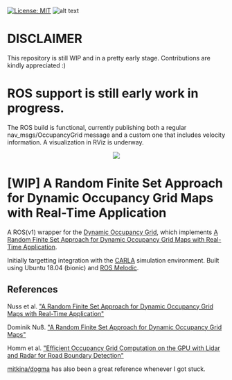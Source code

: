 [![License: MIT](https://img.shields.io/badge/License-MIT-yellow.svg)](https://opensource.org/licenses/MIT)  ![alt text](https://img.shields.io/badge/contributions-welcome-brightgreen.svg?style=flat)

# DISCLAIMER

This repository is still WIP and in a pretty early stage. Contributions are kindly appreciated :)
# ROS support is still early work in progress.

The ROS build is functional, currently publishing both a regular nav_msgs/OccupancyGrid message and a custom one that includes velocity information.   A visualization in RViz is underway.

<p align="center">
  <img src="./docs/dynamic-occupancy.gif">
</p>


# [WIP] A Random Finite Set Approach for Dynamic Occupancy Grid Maps with Real-Time Application

A ROS(v1) wrapper for the [Dynamic Occupancy Grid](https://github.com/idlebear/dynamic-occupancy-grid-map), which implements [A Random Finite Set Approach for Dynamic Occupancy Grid Maps with Real-Time Application](https://arxiv.org/abs/1605.02406).  

Initially targetting integration with the [CARLA](https://github.com/carla-simulator/) simulation environment.  Built using Ubuntu 18.04 (bionic) and [ROS Melodic](http://wiki.ros.org/melodic).

## References

Nuss et al. ["A Random Finite Set Approach for Dynamic Occupancy Grid Maps with Real-Time Application"](https://arxiv.org/abs/1605.02406)

Dominik Nuß. ["A Random Finite Set Approach for Dynamic Occupancy Grid Maps"](https://d-nb.info/1133544290/34)

Homm et al. ["Efficient Occupancy Grid Computation on the GPU with Lidar and Radar for Road Boundary Detection"](https://mediatum.ub.tum.de/doc/1287438/726193.pdf)

[mitkina/dogma](https://github.com/mitkina/dogma) has also been a great reference whenever I got stuck.
